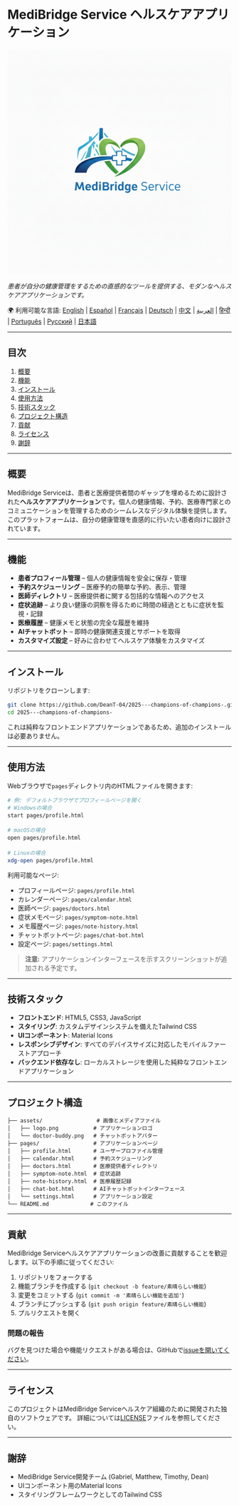 # MediBridge Service ヘルスケアアプリケーション

![MediBridge Service ロゴ](assets/logo.png)

*患者が自分の健康管理をするための直感的なツールを提供する、モダンなヘルスケアアプリケーションです。*

🌍 利用可能な言語:
[English](README.md) | [Español](README.es.md) | [Français](README.fr.md) | [Deutsch](README.de.md) | [中文](README.zh-CN.md) | [العربية](README.ar.md) | [हिन्दी](README.hi.md) | [Português](README.pt.md) | [Русский](README.ru.md) | [日本語](README.ja.md)

---

## 目次

1. [概要](#概要)
2. [機能](#機能)
3. [インストール](#インストール)
4. [使用方法](#使用方法)
5. [技術スタック](#技術スタック)
6. [プロジェクト構造](#プロジェクト構造)
7. [貢献](#貢献)
8. [ライセンス](#ライセンス)
9. [謝辞](#謝辞)

---

## 概要

MediBridge Serviceは、患者と医療提供者間のギャップを埋めるために設計された**ヘルスケアアプリケーション**です。個人の健康情報、予約、医療専門家とのコミュニケーションを管理するためのシームレスなデジタル体験を提供します。このプラットフォームは、自分の健康管理を直感的に行いたい患者向けに設計されています。

---

## 機能

* **患者プロフィール管理** – 個人の健康情報を安全に保存・管理
* **予約スケジューリング** – 医療予約の簡単な予約、表示、管理
* **医師ディレクトリ** – 医療提供者に関する包括的な情報へのアクセス
* **症状追跡** – より良い健康の洞察を得るために時間の経過とともに症状を監視・記録
* **医療履歴** – 健康メモと状態の完全な履歴を維持
* **AIチャットボット** – 即時の健康関連支援とサポートを取得
* **カスタマイズ設定** – 好みに合わせてヘルスケア体験をカスタマイズ

---

## インストール

リポジトリをクローンします:

```bash
git clone https://github.com/DeanT-04/2025---champions-of-champions-.git
cd 2025---champions-of-champions-
```

これは純粋なフロントエンドアプリケーションであるため、追加のインストールは必要ありません。

---

## 使用方法

Webブラウザで`pages`ディレクトリ内のHTMLファイルを開きます:

```bash
# 例: デフォルトブラウザでプロフィールページを開く
# Windowsの場合
start pages/profile.html

# macOSの場合
open pages/profile.html

# Linuxの場合
xdg-open pages/profile.html
```

利用可能なページ:
- プロフィールページ: `pages/profile.html`
- カレンダーページ: `pages/calendar.html`
- 医師ページ: `pages/doctors.html`
- 症状メモページ: `pages/symptom-note.html`
- メモ履歴ページ: `pages/note-history.html`
- チャットボットページ: `pages/chat-bot.html`
- 設定ページ: `pages/settings.html`

> **注意:** アプリケーションインターフェースを示すスクリーンショットが追加される予定です。

---

## 技術スタック

- **フロントエンド**: HTML5, CSS3, JavaScript
- **スタイリング**: カスタムデザインシステムを備えたTailwind CSS
- **UIコンポーネント**: Material Icons
- **レスポンシブデザイン**: すべてのデバイスサイズに対応したモバイルファーストアプローチ
- **バックエンド依存なし**: ローカルストレージを使用した純粋なフロントエンドアプリケーション

---

## プロジェクト構造

```
├── assets/                 # 画像とメディアファイル
│   ├── logo.png           # アプリケーションロゴ
│   └── doctor-buddy.png   # チャットボットアバター
├── pages/                 # アプリケーションページ
│   ├── profile.html       # ユーザープロファイル管理
│   ├── calendar.html      # 予約スケジューリング
│   ├── doctors.html       # 医療提供者ディレクトリ
│   ├── symptom-note.html  # 症状追跡
│   ├── note-history.html  # 医療履歴記録
│   ├── chat-bot.html      # AIチャットボットインターフェース
│   └── settings.html      # アプリケーション設定
└── README.md             # このファイル
```

---

## 貢献

MediBridge Serviceヘルスケアアプリケーションの改善に貢献することを歓迎します。以下の手順に従ってください:

1. リポジトリをフォークする
2. 機能ブランチを作成する (`git checkout -b feature/素晴らしい機能`)
3. 変更をコミットする (`git commit -m '素晴らしい機能を追加'`)
4. ブランチにプッシュする (`git push origin feature/素晴らしい機能`)
5. プルリクエストを開く

### 問題の報告

バグを見つけた場合や機能リクエストがある場合は、GitHubで[issueを開いてください](https://github.com/DeanT-04/2025---champions-of-champions-/issues)。

---

## ライセンス

このプロジェクトはMediBridge Serviceヘルスケア組織のために開発された独自のソフトウェアです。
詳細については[LICENSE](LICENSE)ファイルを参照してください。

---

## 謝辞

* MediBridge Service開発チーム (Gabriel, Matthew, Timothy, Dean)
* UIコンポーネント用のMaterial Icons
* スタイリングフレームワークとしてのTailwind CSS